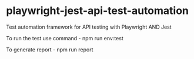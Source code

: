 # playwright-jest-api-test-automation
Test automation framework for API testing with Playwright AND Jest

To run the test use command -
npm run env:test

To generate report - 
npm run report